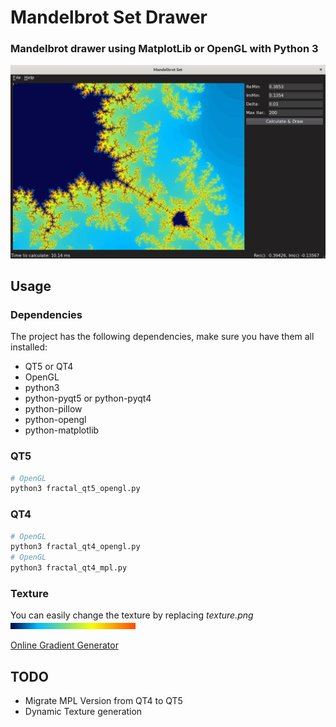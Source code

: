 # Mandelbrot Set Drawer
### Mandelbrot drawer using MatplotLib or OpenGL with Python 3
![alt text](screenshot.png "Sceenshot")

## Usage
### Dependencies
The project has the following dependencies, make sure you have them all installed:
- QT5 or QT4
- OpenGL
- python3
- python-pyqt5 or python-pyqt4
- python-pillow
- python-opengl
- python-matplotlib

### QT5
```sh
# OpenGL
python3 fractal_qt5_opengl.py
```

### QT4
```sh
# OpenGL
python3 fractal_qt4_opengl.py
# OpenGL
python3 fractal_qt4_mpl.py
```

### Texture
You can easily change the texture by replacing *texture.png*  
![alt text](texture.png "Default Texture")

[Online Gradient Generator](http://angrytools.com/gradient/image/)

## TODO
- Migrate MPL Version from QT4 to QT5
- Dynamic Texture generation
